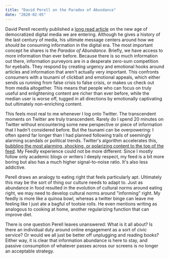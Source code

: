 ```yaml
---
title: "David Perell on the Paradox of Abundance"
date: "2020-02-05"
---
```


David Perell recently published a [long read article](https://www.perell.com/blog/news-in-the-age-of-abundance) on the new age of democratized digital media we are entering. Although he gives a history of the last century of media, his ultimate message centers around how we _should be_ consuming information in the digital era. The most important concept he shares is the _Paradox of Abundance_. Briefly, we have access to more information than ever before. Because there is so much information out there, information purveyors are in a desperate zero-sum competition for eyeballs. They respond by creating urgency and emotional hooks around articles and information that aren't actually very important. This confronts consumers with a tsunami of clickbait and emotional appeals, which either sends us running from false crisis to false crisis, or makes us check out from media altogether. This means that people who can focus on truly useful and enlightening content are richer than ever before, while the median user is worse off, tugged in all directions by emotionally captivating but ultimately non-enriching content.

This feels most real to me whenever I log onto Twitter. The transcendent moments on Twitter are truly transcendent. Rarely do I spend 20 minutes on Twitter without encountering some new perspective or piece of information that I hadn't considered before. But the tsunami can be overpowering: I often spend far longer than I had planned following trails of seemingly alarming scandals or political trends. Twitter's algorithm accelerates this, [bubbling the most alarming, shocking, or polarizing content to the top of the feed](https://slatestarcodex.com/2018/10/30/sort-by-controversial/). My Feedly experience could not be more different: Since I mostly follow only academic blogs or writers I deeply respect, my feed is a bit more boring but also has a much higher signal-to-noise ratio. It's also less addictive.

Perell draws an analogy to eating right that feels particularly apt. Ultimately this may be the sort of thing our culture needs to adapt to. Just as abundance in food resulted in the evolution of cultural norms around eating right, we may need to develop cultural norms around "informing" right. My feedly is more like a quinoa bowl, whereas a twitter binge can leave me feeling like I just ate a bagful of tootsie rolls. He even mentions writing as analogous to cooking at home, another regularizing function that can improve diet.

There is one question Perell leaves unanswered: What is it all about? Is there an individual duty around online engagement as a sort of civic service? Or would we all just be better off unplugging and reading books? Either way, it is clear that information abundance is here to stay, and passive consumption of whatever passes across our screens is no longer an acceptable strategy.
